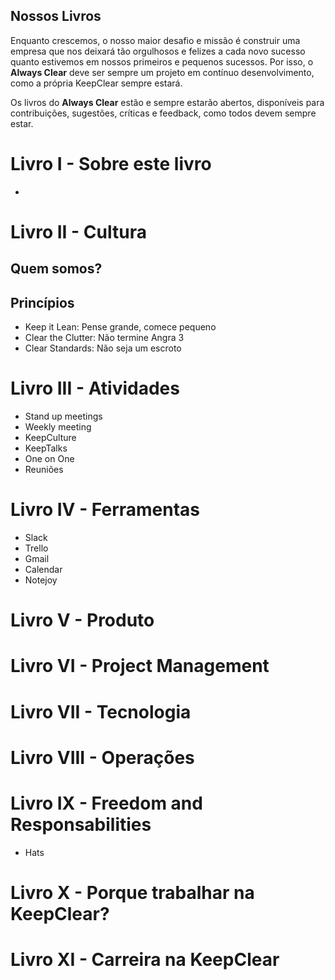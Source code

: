 ## Nossos Livros

Enquanto crescemos, o nosso maior desafio e missão é construir uma empresa que nos deixará tão orgulhosos e felizes a cada novo sucesso quanto estivemos em nossos primeiros e pequenos sucessos. Por isso, o **Always Clear** deve ser sempre um projeto em contínuo desenvolvimento, como a própria KeepClear sempre estará.

Os livros do **Always Clear** estão e sempre estarão abertos, disponíveis para contribuições, sugestões, críticas e feedback, como todos devem sempre estar.


# Livro I - Sobre este livro
- 

# Livro II - Cultura
## Quem somos?
## Princípios
- Keep it Lean: Pense grande, comece pequeno
- Clear the Clutter: Não termine Angra 3
- Clear Standards: Não seja um escroto

# Livro III - Atividades
- Stand up meetings
- Weekly meeting
- KeepCulture
- KeepTalks
- One on One
- Reuniões

# Livro IV - Ferramentas
- Slack
- Trello
- Gmail
- Calendar
- Notejoy

# Livro V - Produto

# Livro VI - Project Management

# Livro VII - Tecnologia

# Livro VIII - Operações

# Livro IX - Freedom and Responsabilities
- Hats

# Livro X - Porque trabalhar na KeepClear?

# Livro XI - Carreira na KeepClear
